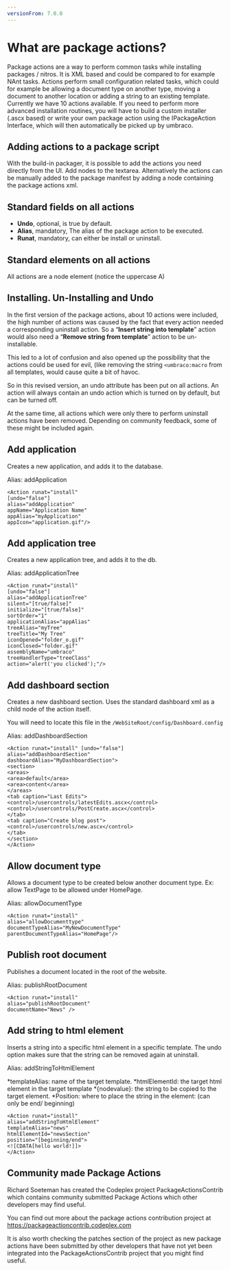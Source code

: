 ```yaml
---
versionFrom: 7.0.0
---
```


# What are package actions?

Package actions are a way to perform common tasks while installing packages / nitros. It is XML based and could be compared to for example NAnt tasks. Actions perform small configuration related tasks, which could for example be allowing a document type on another type, moving a document to another location or adding a string to an existing template.
Currently we have 10 actions available. If you need to perform more advanced installation routines, you will have to build a custom installer (.ascx based) or write your own package action using the IPackageAction Interface, which will then automatically be picked up by umbraco.

## Adding actions to a package script

With the build-in packager, it is possible to add the actions you need directly from the UI. Add <Action> nodes to the textarea.
Alternatively the actions can be manually added to the package manifest by adding a <Actions> node containing the package actions xml.

## Standard fields on all actions

- **Undo**, optional, is true by default.
- **Alias**, mandatory, The alias of the package action to be executed.
- **Runat**, mandatory, can either be install or uninstall.

## Standard elements on all actions

All actions are a <Action> node element (notice the uppercase A)

## Installing. Un-Installing and Undo

In the first version of the package actions, about 10 actions were included, the high number of actions was caused by the fact that every action needed a corresponding uninstall action. So a “**Insert string into template**” action would also need a “**Remove string from template**” action to be un-installable.

This led to a lot of confusion and also opened up the possibility that the actions could be used for evil, (like removing the string `<umbraco:macro` from all templates, would cause quite a bit of havoc.

So in this revised version, an undo attribute has been put on all actions. An action will always contain an undo action which is turned on by default, but can be turned off.

At the same time, all actions which were only there to perform uninstall actions have been removed. Depending on community feedback, some of these might be included again.

## Add application

Creates a new application, and adds it to the database.

Alias: addApplication

    <Action runat="install"
    [undo="false"]
    alias="addApplication"
    appName="Application Name"
    appAlias="myApplication"
    appIcon="application.gif"/>

## Add application tree

Creates a new application tree, and adds it to the db.

Alias: addApplicationTree

    <Action runat="install"
    [undo="false"]
    alias="addApplicationTree"
    silent="[true/false]"
    initialize="[true/false]"
    sortOrder="1"
    applicationAlias="appAlias"
    treeAlias="myTree"
    treeTitle="My Tree"
    iconOpened="folder_o.gif"
    iconClosed="folder.gif"
    assemblyName="umbraco"
    treeHandlerType="treeClass"
    action="alert('you clicked');"/>

## Add dashboard section

Creates a new dashboard section. Uses the standard dashboard xml as a child node of the action itself.

You will need to locate this file in the `/WebSiteRoot/config/Dashboard.config`

Alias: addDashboardSection

    <Action runat="install" [undo="false"]
    alias="addDashboardSection"
    dashboardAlias="MyDashboardSection">
    <section>
    <areas>
    <area>default</area>
    <area>content</area>
    </areas>
    <tab caption="Last Edits">
    <control>/usercontrols/latestEdits.ascx</control>
    <control>/usercontrols/PostCreate.ascx</control>
    </tab>
    <tab caption="Create blog post">
    <control>/usercontrols/new.ascx</control>
    </tab>
    </section>
    </Action>

## Allow document type

Allows a document type to be created below another document type. Ex: allow TextPage to be allowed under HomePage.

Alias: allowDocumentType

    <Action runat="install"
    alias="allowDocumenttype"
    documentTypeAlias="MyNewDocumentType"
    parentDocumentTypeAlias="HomePage"/>

## Publish root document

Publishes a document located in the root of the website.

Alias: publishRootDocument

    <Action runat="install"
    alias="publishRootDocument"
    documentName="News" />

## Add string to html element

Inserts a string into a specific html element in a specific template. The undo option makes sure that the string can be removed again at uninstall.

Alias: addStringToHtmlElement

*templateAlias: name of the target template.
*htmlElementId: the target html element in the target template
*{nodevalue}: the string to be copied to the target element.
*Position: where to place the string in the element: (can only be end/ beginning)

    <Action runat="install"
    alias="addStringToHtmlElement"
    templateAlias="news"
    htmlElementId="newsSection"
    position="[beginning/end">
    <![CDATA[hello world!]]>
    </Action>

## Community made Package Actions

Richard Soeteman has created the Codeplex project PackageActionsContrib which contains community submitted Package Actions which other developers may find useful.

You can find out more about the package actions contribution project at https://packageactioncontrib.codeplex.com

It is also worth checking the patches section of the project as new package actions have been submitted by other developers that have not yet been integrated into the PackageActionsContrib project that you might find useful.
